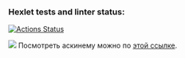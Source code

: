 ### Hexlet tests and linter status:
[![Actions Status](https://github.com/Hayk25/python-project-49/actions/workflows/hexlet-check.yml/badge.svg)](https://github.com/Hayk25/python-project-49/actions)






<a href="https://codeclimate.com/github/Hayk25/python-project-49/maintainability"><img src="https://api.codeclimate.com/v1/badges/03385a8f9d8e87ef6559/maintainability" /></a>
Посмотреть аскинему можно по [этой ссылке](https://asciinema.org/a/4bWKcNgBv2ZZqZmuNwz8vvdU3).


